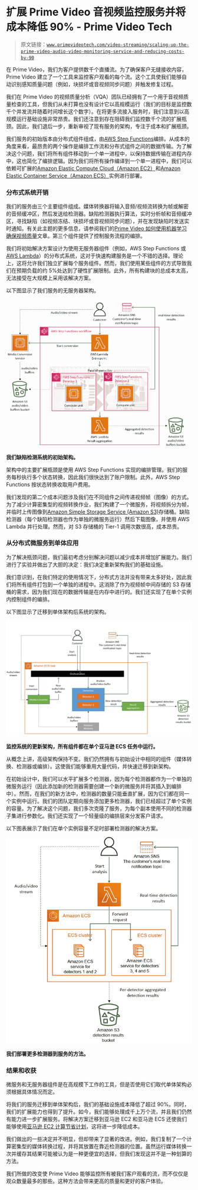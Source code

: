 # 扩展 Prime Video 音视频监控服务并将成本降低 90% - Prime Video Tech

> 原文链接：[`www.primevideotech.com/video-streaming/scaling-up-the-prime-video-audio-video-monitoring-service-and-reducing-costs-by-90`](https://www.primevideotech.com/video-streaming/scaling-up-the-prime-video-audio-video-monitoring-service-and-reducing-costs-by-90)

在 Prime Video，我们为客户提供数千个直播流。为了确保客户无缝接收内容，Prime Video 建立了一个工具来监控客户观看的每个流。这个工具使我们能够自动识别感知质量问题（例如，块损坏或音视频同步问题）并触发修复过程。

我们在 Prime Video 的视频质量分析（VQA）团队已经拥有了一个用于音视频质量检查的工具，但我们从未打算也没有设计它以高规模运行（我们的目标是监控数千个并发流并随着时间增长这个数字）。在将更多流接入服务时，我们注意到以高规模运行基础设施非常昂贵。我们还注意到存在阻碍我们监控数千个流的扩展瓶颈。因此，我们退后一步，重新审视了现有服务的架构，专注于成本和扩展瓶颈。

我们服务的初始版本由分布式组件组成，由[AWS Step Functions](https://docs.aws.amazon.com/step-functions/latest/dg/welcome.html)编排。从成本的角度来看，最昂贵的两个操作是编排工作流和分布式组件之间的数据传输。为了解决这个问题，我们将所有组件移动到一个单一进程中，以保持数据传输在进程内存中，这也简化了编排逻辑。因为我们将所有操作编译到一个单一进程中，我们可以依赖可扩展的[Amazon Elastic Compute Cloud（Amazon EC2）](https://docs.aws.amazon.com/AWSEC2/latest/UserGuide/concepts.html)和[Amazon Elastic Container Service（Amazon ECS）](https://docs.aws.amazon.com/AmazonECS/latest/developerguide/Welcome.html)实例进行部署。

### **分布式系统开销**

我们的服务由三个主要组件组成。媒体转换器将输入音频/视频流转换为帧或解密的音频缓冲区，然后发送给检测器。缺陷检测器执行算法，实时分析帧和音频缓冲区，寻找缺陷（如视频冻结、块损坏或音视频同步问题），并在发现缺陷时发送实时通知。有关此主题的更多信息，请参阅我们的[Prime Video 如何使用机器学习确保视频质量](https://www.primevideotech.com/computer-vision/how-prime-video-uses-machine-learning-to-ensure-video-quality)文章。第三个组件提供了控制服务流程的编排。

我们将初始解决方案设计为使用无服务器组件（例如，AWS Step Functions 或[AWS Lambda](https://docs.aws.amazon.com/lambda/latest/dg/welcome.html)）的分布式系统，这对于快速构建服务是一个不错的选择。理论上，这将允许我们独立扩展每个服务组件。然而，我们使用某些组件的方式导致我们在预期负载的约 5%处达到了硬性扩展限制。此外，所有构建块的总成本太高，无法接受在大规模上采用该解决方案。

以下图显示了我们服务的无服务器架构。

<picture>![该图显示了初始架构中的控制平面和数据平面。客户的请求由一个 Lambda 函数处理，然后转发到执行检测器的相关步骤函数。同时，媒体转换服务开始处理输入流，并通过 S3 存储桶向检测器提供工件。分析完成后，聚合结果被存储在 S3 存储桶中。](img/d7a44d014e7b886e83336b05baab1e15.png)</picture>

**我们缺陷检测系统的初始架构。**

架构中的主要扩展瓶颈是使用 AWS Step Functions 实现的编排管理。我们的服务每秒执行多个状态转换，因此我们很快达到了账户限制。此外，AWS Step Functions 按状态转换收取用户费用。

我们发现的第二个成本问题涉及我们在不同组件之间传递视频帧（图像）的方式。为了减少计算密集型的视频转换作业，我们构建了一个微服务，将视频拆分为帧，并临时上传图像到[Amazon Simple Storage Service (Amazon S3)](https://docs.aws.amazon.com/AmazonS3/latest/userguide/Welcome.html)存储桶。缺陷检测器（每个缺陷检测器也作为单独的微服务运行）然后下载图像，并使用 AWS Lambda 并行处理。然而，对 S3 存储桶的 Tier-1 调用次数很高，成本昂贵。

### **从分布式微服务到单体应用**

为了解决瓶颈问题，我们最初考虑分别解决问题以减少成本并增加扩展能力。我们进行了实验并做出了大胆的决定：我们决定重新架构我们的基础设施。

我们意识到，在我们特定的使用情况下，分布式方法并没有带来太多好处，因此我们将所有组件打包到一个单独的进程中。这消除了作为视频帧中间存储的 S3 存储桶的需求，因为我们现在的数据传输是在内存中进行的。我们还实现了在单个实例内控制组件的编排。

以下图显示了迁移到单体架构后系统的架构。

<picture>![该图表代表了更新架构的控制和数据计划。所有组件都在单个 ECS 任务中运行，因此控制不通过网络传输。数据共享通过实例内存进行，只有最终结果上传到 S3 存储桶。](img/1273e691c58d63bf5ff297e81308c5b5.png)</picture>

**监控系统的更新架构，所有组件都在单个亚马逊 ECS 任务中运行。**

从概念上讲，高级架构保持不变。我们仍然拥有与初始设计中相同的组件（媒体转换、检测器或编排）。这使我们能够重用大量代码，并快速迁移到新架构。

在初始设计中，我们可以水平扩展多个检测器，因为每个检测器都作为一个单独的微服务运行（因此添加新的检测器需要创建一个新的微服务并将其插入到编排中）。然而，在我们的新方法中，检测器的数量只能垂直扩展，因为它们都在同一个实例中运行。我们的团队定期向服务添加更多检测器，我们已经超过了单个实例的容量。为了解决这个问题，我们多次克隆了服务，为每个副本使用不同的检测器子集进行参数化。我们还实现了一个轻量级的编排层来分发客户请求。

以下图表展示了我们在单个实例容量不足时部署检测器的解决方案。

<picture>![客户的请求通过一个 Lambda 函数转发到相关的 ECS 任务。每个检测器的结果都分别存储在 S3 存储桶中。](img/b59640544938f3d5dfd2387b5f4fe527.png)</picture>

**我们部署更多检测器到服务的方法。**

### **结果和收获**

微服务和无服务器组件是在高规模下工作的工具，但是否使用它们取代单体架构必须根据具体情况而定。

将我们的服务迁移到单体架构后，我们的基础设施成本降低了超过 90%。同时，我们的扩展能力也得到了提升。如今，我们能够处理成千上万个流，并且我们仍然有能力进一步扩展服务。将解决方案迁移到亚马逊 EC2 和亚马逊 ECS 还使我们能够使用[亚马逊 EC2 计算节省计划](https://aws.amazon.com/savingsplans/compute-pricing/)，这将进一步降低成本。

我们做出的一些决定并不明显，但却带来了显著的改进。例如，我们复制了一个计算密集型的媒体转换过程，并将其放置在靠近检测器的位置。虽然运行媒体转换一次并缓存其结果可能被认为是一种更便宜的选择，但我们发现这并不是一种划算的方法。

我们所做的改变使 Prime Video 能够监控所有被我们客户观看的流，而不仅仅是观众数量最多的那些。这种方法会带来更高的质量和更好的客户体验。
